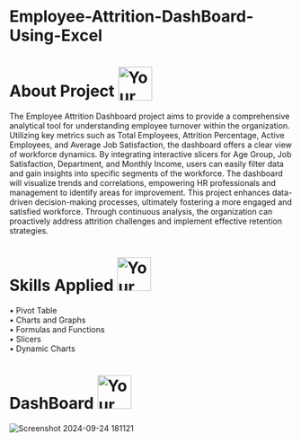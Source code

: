 # Employee-Attrition-DashBoard-Using-Excel
# About Project <img src ="https://github.com/user-attachments/assets/eb0023a4-4d6e-4366-be3a-189a7aff46bd" width="60" height="60" alt="Your Image" style="vertical-align:bottom">

The Employee Attrition Dashboard project aims to provide a comprehensive analytical tool for understanding employee turnover within the organization. Utilizing key metrics such as Total Employees, Attrition Percentage, Active Employees, and Average Job Satisfaction, the dashboard offers a clear view of workforce dynamics. By integrating interactive slicers for Age Group, Job Satisfaction, Department, and Monthly Income, users can easily filter data and gain insights into specific segments of the workforce. The dashboard will visualize trends and correlations, empowering HR professionals and management to identify areas for improvement. This project enhances data-driven decision-making processes, ultimately fostering a more engaged and satisfied workforce. Through continuous analysis, the organization can proactively address attrition challenges and implement effective retention strategies.



# Skills Applied <img src ="https://github.com/user-attachments/assets/a7077263-b0a5-4d8b-b70c-74d85614fac4" width="60" height="60" alt = "Your Image">

• Pivot Table<br/>
• Charts and Graphs<br/>
• Formulas and Functions<br/>
• Slicers<br/>
• Dynamic Charts<br/>

# DashBoard <img src ="https://github.com/user-attachments/assets/ef8a0992-c2db-4169-a10b-eaa83d01afde" width="60" height="60" alt = "Your Image"> 
![Screenshot 2024-09-24 181121](https://github.com/user-attachments/assets/b159af38-6009-4002-8a7b-863ac3113156)
